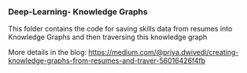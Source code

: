 ### Deep-Learning- Knowledge Graphs

This folder contains the code for saving skills data from resumes into Knowledge Graphs and then traversing this knowledge graph


More details in the blog: https://medium.com/@priya.dwivedi/creating-knowledge-graphs-from-resumes-and-traver-56016426f4fb


